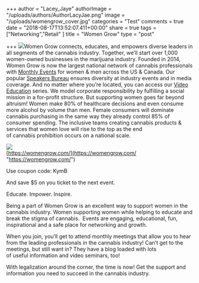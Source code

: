+++
author = "Lacey_Jaye"
authorImage = "/uploads/authors/AuthorLacyJae.png"
image = "/uploads/womengrow_cover.jpg"
categories = "Test"
comments = true
date = "2018-08-17T13:52:07.411+00:00"
share = true
tags = ["Networking","Retail" ]
title = "Women Grow"
type = "post"

+++
![](/uploads/womengrowlogo.jpg)Women Grow connects, educates, and empowers diverse leaders in all segments of the cannabis industry. Together, we’ll start over 1,000 women-owned businesses in the marijuana industry. Founded in 2014, Women Grow is now the largest national network of cannabis professionals with [Monthly Events](http://womengrow.com/events/) for women & men across the US & Canada. Our popular [Speakers Bureau](http://womengrow.com/speaker-bureau/) ensures diversity at industry events and in media coverage. And no matter where you’re located, you can access our [Video Education](http://womengrow.com/video-education/) series. We model corporate responsibility by fulfilling a social mission in a for-profit structure. But supporting women goes far beyond altruism! Women make 80% of healthcare decisions and even consume more alcohol by volume than men. Female consumers will dominate cannabis purchasing in the same way they already control 85% of consumer spending. The inclusive teams creating cannabis products & services that women love will rise to the top as the end of cannabis prohibition occurs on a national scale.

![](/uploads/WomenGrowSocial.png)  
[https://womengrow.com/](https://womengrow.com/ "https://womengrow.com/")

Use coupon code: KymB

And save $5 on you ticket to the next event.

Educate. Impower. Inspire.

Being a part of Women Grow is an excellent way to support women in the cannabis industry. Women supporting women while helping to educate and break the stigma of cannabis.  Events are engaging, educational, fun, inspirational and a safe place for networking and growth.

When you join, you’ll get to attend monthly meetings that allow you to hear from the leading professionals in the cannabis industry! Can’t get to the meetings, but still want in? They have a blog loaded with lots of useful information and video seminars, too!

With legalization around the corner, the time is now! Get the support and information you need to succeed in the cannabis industry.